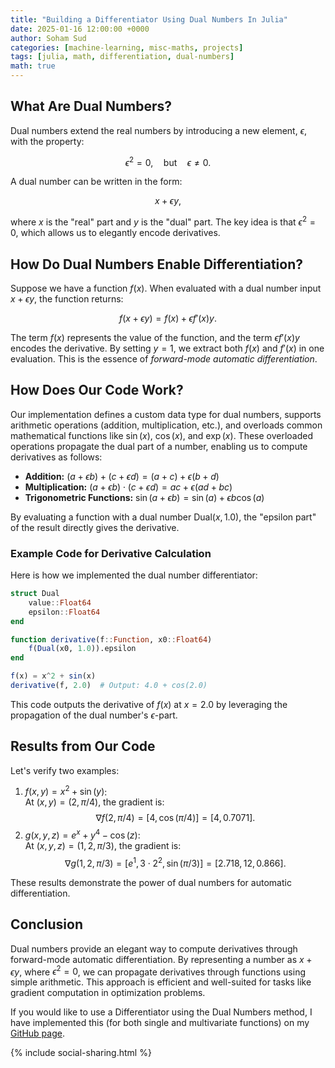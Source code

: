 ```yaml
---
title: "Building a Differentiator Using Dual Numbers In Julia"
date: 2025-01-16 12:00:00 +0000
author: Soham Sud
categories: [machine-learning, misc-maths, projects]
tags: [julia, math, differentiation, dual-numbers]
math: true
---
```


## What Are Dual Numbers?

Dual numbers extend the real numbers by introducing a new element, $\epsilon$, with the property:

$$
\epsilon^2 = 0, \quad \text{but} \quad \epsilon \neq 0.
$$

A dual number can be written in the form:

$$
x + \epsilon y,
$$

where $x$ is the "real" part and $y$ is the "dual" part. The key idea is that $\epsilon^2 = 0$, which allows us to elegantly encode derivatives.

## How Do Dual Numbers Enable Differentiation?

Suppose we have a function $f(x)$. When evaluated with a dual number input $x + \epsilon y$, the function returns:

$$
f(x + \epsilon y) = f(x) + \epsilon f'(x) y.
$$

The term $f(x)$ represents the value of the function, and the term $\epsilon f'(x) y$ encodes the derivative. By setting $y = 1$, we extract both $f(x)$ and $f'(x)$ in one evaluation. This is the essence of *forward-mode automatic differentiation*.

## How Does Our Code Work?

Our implementation defines a custom data type for dual numbers, supports arithmetic operations (addition, multiplication, etc.), and overloads common mathematical functions like $\sin(x)$, $\cos(x)$, and $\exp(x)$. These overloaded operations propagate the dual part of a number, enabling us to compute derivatives as follows:

- **Addition:** $(a + \epsilon b) + (c + \epsilon d) = (a + c) + \epsilon (b + d)$
- **Multiplication:** $(a + \epsilon b) \cdot (c + \epsilon d) = ac + \epsilon (ad + bc)$
- **Trigonometric Functions:** $\sin(a + \epsilon b) = \sin(a) + \epsilon b \cos(a)$

By evaluating a function with a dual number $\text{Dual}(x, 1.0)$, the "epsilon part" of the result directly gives the derivative.

### Example Code for Derivative Calculation

Here is how we implemented the dual number differentiator:

```julia
struct Dual
    value::Float64
    epsilon::Float64
end

function derivative(f::Function, x0::Float64)
    f(Dual(x0, 1.0)).epsilon
end

f(x) = x^2 + sin(x)
derivative(f, 2.0)  # Output: 4.0 + cos(2.0)
```

This code outputs the derivative of $f(x)$ at $x = 2.0$ by leveraging the propagation of the dual number's $\epsilon$-part.

## Results from Our Code

Let's verify two examples:

1. $f(x, y) = x^2 + \sin(y)$:  
   At $(x, y) = (2, \pi/4)$, the gradient is:
   $$
   \nabla f(2, \pi/4) = [4, \cos(\pi/4)] = [4, 0.7071].
   $$
2. $g(x, y, z) = e^x + y^4 - \cos(z)$:  
   At $(x, y, z) = (1, 2, \pi/3)$, the gradient is:
   $$
   \nabla g(1, 2, \pi/3) = [e^1, 3 \cdot 2^2, \sin(\pi/3)] = [2.718, 12, 0.866].
   $$

These results demonstrate the power of dual numbers for automatic differentiation.

## Conclusion

Dual numbers provide an elegant way to compute derivatives through forward-mode automatic differentiation. By representing a number as $x + \epsilon y$, where $\epsilon^2 = 0$, we can propagate derivatives through functions using simple arithmetic. This approach is efficient and well-suited for tasks like gradient computation in optimization problems.

If you would like to use a Differentiator using the Dual Numbers method, I have implemented this (for both single and multivariate functions) on my [GitHub page](https://github.com/ssohamsud).

{% include social-sharing.html %} 